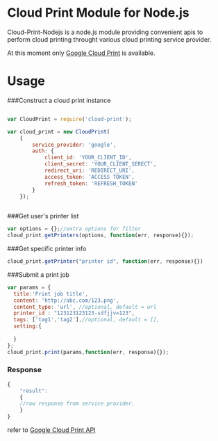 Cloud Print Module for Node.js
========================

Cloud-Print-Nodejs is a node.js module providing convenient apis to perform cloud printing throught various cloud printing service provider.

At this moment only [Google Cloud Print](https://www.google.com/cloudprint) is available.

Usage
========================

###Construct a cloud print instance

```js

var CloudPrint = require('cloud-print');

var cloud_print = new CloudPrint(
    {
        service_provider: 'google',
        auth: {
            client_id: 'YOUR_CLIENT_ID',
            client_secret: 'YOUR_CLIENT_SERECT',
            redirect_uri: 'REDIRECT_URI',
            access_token: 'ACCESS TOKEN',
            refresh_token: 'REFRESH_TOKEN'
        }
    });
    
```


###Get user's printer list

```js
var options = {};//extra options for filter
cloud_print.getPrinters(options, function(err, response){});
```

###Get specific printer info

```js
cloud_print.getPrinter("printer id", function(err, response){})
```

###Submit a print job

```js
var params = {
  title:'Print job title',
  content: 'http://abc.com/123.png',
  content_type: 'url', //optional, default = url
  printer_id : "123123123123-sdfjjv=123",
  tags: ['tag1','tag2'],//optional, default = [],
  setting:{
    
  }
};
cloud_print.print(params,function(err, response){});
```

### Response

```js
{
    "result":
    {
    //raw response from service provider.
    }
}


```
refer to [Google Cloud Print API](https://developers.google.com/cloud-print/docs/appInterfaces)



